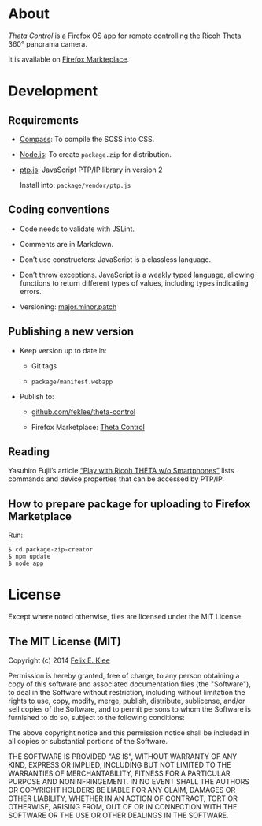 About
=====

*Theta Control* is a Firefox OS app for remote controlling the Ricoh Theta 360°
panorama camera.

It is available on [Firefox Markteplace][4].


Development
===========

Requirements
------------

  * [Compass][1]: To compile the SCSS into CSS.

  * [Node.js][5]: To create `package.zip` for distribution.

  * [ptp.js][3]: JavaScript PTP/IP library in version 2

    Install into: `package/vendor/ptp.js`

Coding conventions
------------------

  * Code needs to validate with JSLint.

  * Comments are in Markdown.

  * Don’t use constructors: JavaScript is a classless language.

  * Don’t throw exceptions. JavaScript is a weakly typed language, allowing
    functions to return different types of values, including types indicating
    errors.

  * Versioning: [major.minor.patch][6]

Publishing a new version
------------------------

  * Keep version up to date in:

      + Git tags

      + `package/manifest.webapp`

  * Publish to:

      + [github.com/feklee/theta-control][7]

      + Firefox Marketplace: [Theta Control][8]

Reading
-------

Yasuhiro Fujii’s article [“Play with Ricoh THETA w/o Smartphones”][2] lists
commands and device properties that can be accessed by PTP/IP.

How to prepare package for uploading to Firefox Marketplace
-----------------------------------------------------------

Run:

    $ cd package-zip-creator
    $ npm update
    $ node app


License
=======

Except where noted otherwise, files are licensed under the MIT License.

The MIT License (MIT)
---------------------

Copyright (c) 2014 [Felix E. Klee](felix.klee@inka.de)

Permission is hereby granted, free of charge, to any person obtaining a copy of
this software and associated documentation files (the "Software"), to deal in
the Software without restriction, including without limitation the rights to
use, copy, modify, merge, publish, distribute, sublicense, and/or sell copies of
the Software, and to permit persons to whom the Software is furnished to do so,
subject to the following conditions:

The above copyright notice and this permission notice shall be included in all
copies or substantial portions of the Software.

THE SOFTWARE IS PROVIDED "AS IS", WITHOUT WARRANTY OF ANY KIND, EXPRESS OR
IMPLIED, INCLUDING BUT NOT LIMITED TO THE WARRANTIES OF MERCHANTABILITY, FITNESS
FOR A PARTICULAR PURPOSE AND NONINFRINGEMENT. IN NO EVENT SHALL THE AUTHORS OR
COPYRIGHT HOLDERS BE LIABLE FOR ANY CLAIM, DAMAGES OR OTHER LIABILITY, WHETHER
IN AN ACTION OF CONTRACT, TORT OR OTHERWISE, ARISING FROM, OUT OF OR IN
CONNECTION WITH THE SOFTWARE OR THE USE OR OTHER DEALINGS IN THE SOFTWARE.

[1]: http://compass-style.org/
[2]: http://mimosa-pudica.net/ricoh-theta.html
[3]: https://github.com/feklee/ptp.js
[4]: https://marketplace.firefox.com/app/theta-control
[5]: http://en.wikipedia.org/wiki/Node.js
[6]: http://semver.org/
[7]: https://github.com/feklee/theta-control
[8]: https://marketplace.firefox.com/app/theta-control
